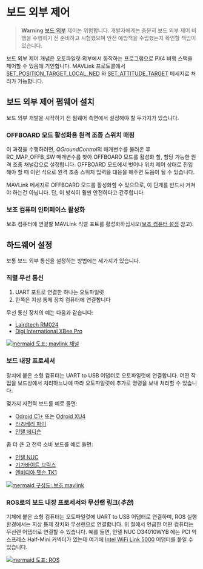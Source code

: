 # 보드 외부 제어

> **Warning** [보드 외부](https://docs.px4.io/master/en/flight_modes/offboard.html) 제어는 위험합니다. 개발자에게는 충분히 보드 외부 제어 비행을 수행하기 전 준비하고 시험했으며 안전 예방책을 수립했는지 확인할 책임이 있습니다.

보드 외부 제어 개념은 오토파일럿 외부에서 동작하는 프로그램으로 PX4 비행 스택을 제어할 수 있음에 기인합니다. MAVLink 프로토콜에서 [SET_POSITION_TARGET_LOCAL_NED](https://mavlink.io/en/messages/common.html#SET_POSITION_TARGET_LOCAL_NED) 와 [SET_ATTITUDE_TARGET](https://mavlink.io/en/messages/common.html#SET_ATTITUDE_TARGET) 메세지로 처리가 가능합니다.

## 보드 외부 제어 펌웨어 설치

보드 외부 개발을 시작하기 전 펌웨어 측면에서 설정해야 할 두가지가 있습니다.

### OFFBOARD 모드 활성화용 원격 조종 스위치 매핑

이 과정을 수행하려면, *QGroundControl*의 매개변수를 불러온 후 RC_MAP_OFFB_SW 매개변수를 찾아 OFFBOARD 모드를 활성화 할, 할당 가능한 원격 조종 채널값으로 설정합니다. OFFBOARD 모드에서 벗어나 위치 제어 상태로 진입해야 할 때 이런 식으로 원격 조종 스위치 입력을 대응을 해주면 도움이 될 수 있습니다.

MAVLink 메세지로 OFFBOARD 모드를 활성화할 수 있으므로, 이 단계를 반드시 거쳐야 하는건 아닙니다. 단, 이 방식이 훨씬 안전하다고 간주합니다.

### 보조 컴퓨터 인터페이스 활성화

보조 컴퓨터에 연결할 MAVLink 직렬 포트를 활성화하십시오([보조 컴퓨터 설정](../companion_computer/pixhawk_companion.md) 참고).

## 하드웨어 설정

보통 보드 외부 통신을 설정하는 방법에는 세가지가 있습니다.

### 직렬 무선 통신

1. UART 포트로 연결한 하나는 오토파일럿
2. 한쪽은 지상 통제 장치 컴퓨터에 연결합니다

무선 통신 장치의 예는 다음과 같습니다:

* [Lairdtech RM024](http://www.lairdtech.com/products/rm024)
* [Digi International XBee Pro](http://www.digi.com/products/xbee-rf-solutions/modules)

[![mermaid 도표: mavlink 채널](https://mermaid.ink/img/eyJjb2RlIjoiZ3JhcGggVEQ7XG4gIGduZFtHcm91bmQgU3RhdGlvbl0gLS1NQVZMaW5rLS0-IHJhZDFbR3JvdW5kIFJhZGlvXTtcbiAgcmFkMSAtLVJhZGlvUHJvdG9jb2wtLT4gcmFkMltWZWhpY2xlIFJhZGlvXTtcbiAgcmFkMiAtLU1BVkxpbmstLT4gYVtBdXRvcGlsb3RdOyIsIm1lcm1haWQiOnsidGhlbWUiOiJkZWZhdWx0In0sInVwZGF0ZUVkaXRvciI6ZmFsc2V9)](https://mermaid-js.github.io/mermaid-live-editor/#/edit/eyJjb2RlIjoiZ3JhcGggVEQ7XG4gIGduZFtHcm91bmQgU3RhdGlvbl0gLS1NQVZMaW5rLS0-IHJhZDFbR3JvdW5kIFJhZGlvXTtcbiAgcmFkMSAtLVJhZGlvUHJvdG9jb2wtLT4gcmFkMltWZWhpY2xlIFJhZGlvXTtcbiAgcmFkMiAtLU1BVkxpbmstLT4gYVtBdXRvcGlsb3RdOyIsIm1lcm1haWQiOnsidGhlbWUiOiJkZWZhdWx0In0sInVwZGF0ZUVkaXRvciI6ZmFsc2V9)

<!-- original mermaid graph
graph TD;
  gnd[Ground Station] --MAVLink-- > rad1[Ground Radio];
  rad1 --RadioProtocol-- > rad2[Vehicle Radio];
  rad2 --MAVLink-- > a[Autopilot];
-->

### 보드 내장 프로세서

장치에 붙은 소형 컴퓨터는 UART to USB 어댑터로 오토파일럿에 연결합니다. 어떤 작업을 보드상에서 처리하느냐에 따라 오토파일럿에 추가로 명령을 보내 처리할 수 있습니다.

몇가지 저전력 보드를 예로 들면:

* [Odroid C1+](https://www.hardkernel.com/shop/odroid-c1/) 또는 [Odroid XU4](https://magazine.odroid.com/odroid-xu4)
* [라즈베리 파이](https://www.raspberrypi.org/)
* [인텔 에디슨](http://www.intel.com/content/www/us/en/do-it-yourself/edison.html)

좀 더 큰 고 전력 소비 보드를 예로 들면:

* [인텔 NUC](http://www.intel.com/content/www/us/en/nuc/overview.html)
* [기가바이트 브릭스](http://www.gigabyte.com/products/list.aspx?s=47&ck=104)
* [엔비디아 젯슨 TK1](https://developer.nvidia.com/jetson-tk1)

[![mermaid 구성도: 보조 mavlink](https://mermaid.ink/img/eyJjb2RlIjoiZ3JhcGggVEQ7XG4gIGNvbXBbQ29tcGFuaW9uIENvbXB1dGVyXSAtLU1BVkxpbmstLT4gdWFydFtVQVJUIEFkYXB0ZXJdO1xuICB1YXJ0IC0tTUFWTGluay0tPiBBdXRvcGlsb3Q7IiwibWVybWFpZCI6eyJ0aGVtZSI6ImRlZmF1bHQifSwidXBkYXRlRWRpdG9yIjpmYWxzZX0)](https://mermaid-js.github.io/mermaid-live-editor/#/edit/eyJjb2RlIjoiZ3JhcGggVEQ7XG4gIGNvbXBbQ29tcGFuaW9uIENvbXB1dGVyXSAtLU1BVkxpbmstLT4gdWFydFtVQVJUIEFkYXB0ZXJdO1xuICB1YXJ0IC0tTUFWTGluay0tPiBBdXRvcGlsb3Q7IiwibWVybWFpZCI6eyJ0aGVtZSI6ImRlZmF1bHQifSwidXBkYXRlRWRpdG9yIjpmYWxzZX0)

<!-- original mermaid graph
graph TD;
  comp[Companion Computer] --MAVLink-- > uart[UART Adapter];
  uart --MAVLink-- > Autopilot;
-->

### ROS로의 보드 내장 프로세서와 무선랜 링크(***추천***)

기체에 붙은 소형 컴퓨터는 오토파일럿에 UART to USB 어댑터로 연결하며, ROS 실행 환경에서는 지상 통제 장치와 무선랜으로 연결합니다. 위 절에서 언급한 어떤 컴퓨터는 무선랜 어댑터로 연결할 수 있습니다. 예를 들면, 인텔 NUC D34010WYB 에는 PCI 익스프레스 Half-Mini 커넥터가 있는데 여기에 [Intel WiFi Link 5000](http://www.intel.com/products/wireless/adapters/5000/) 어댑터를 붙일 수 있습니다.

[![mermaid 도표: ROS](https://mermaid.ink/img/eyJjb2RlIjoiZ3JhcGggVERcbiAgc3ViZ3JhcGggR3JvdW5kICBTdGF0aW9uXG4gIGduZFtST1MgRW5hYmxlZCBDb21wdXRlcl0gLS0tIHFnY1txR3JvdW5kQ29udHJvbF1cbiAgZW5kXG4gIGduZCAtLU1BVkxpbmsvVURQLS0-IHdbV2lGaV07XG4gIHFnYyAtLU1BVkxpbmstLT4gdztcbiAgc3ViZ3JhcGggVmVoaWNsZVxuICBjb21wW0NvbXBhbmlvbiBDb21wdXRlcl0gLS1NQVZMaW5rLS0-IHVhcnRbVUFSVCBBZGFwdGVyXVxuICB1YXJ0IC0tLSBBdXRvcGlsb3RcbiAgZW5kXG4gIHcgLS0tIGNvbXAiLCJtZXJtYWlkIjp7InRoZW1lIjoiZGVmYXVsdCJ9LCJ1cGRhdGVFZGl0b3IiOmZhbHNlfQ)](https://mermaid-js.github.io/mermaid-live-editor/#/edit/eyJjb2RlIjoiZ3JhcGggVERcbiAgc3ViZ3JhcGggR3JvdW5kICBTdGF0aW9uXG4gIGduZFtST1MgRW5hYmxlZCBDb21wdXRlcl0gLS0tIHFnY1txR3JvdW5kQ29udHJvbF1cbiAgZW5kXG4gIGduZCAtLU1BVkxpbmsvVURQLS0-IHdbV2lGaV07XG4gIHFnYyAtLU1BVkxpbmstLT4gdztcbiAgc3ViZ3JhcGggVmVoaWNsZVxuICBjb21wW0NvbXBhbmlvbiBDb21wdXRlcl0gLS1NQVZMaW5rLS0-IHVhcnRbVUFSVCBBZGFwdGVyXVxuICB1YXJ0IC0tLSBBdXRvcGlsb3RcbiAgZW5kXG4gIHcgLS0tIGNvbXAiLCJtZXJtYWlkIjp7InRoZW1lIjoiZGVmYXVsdCJ9LCJ1cGRhdGVFZGl0b3IiOmZhbHNlfQ)

<!-- original mermaid graph
graph TD
  subgraph Ground  Station
  gnd[ROS Enabled Computer] --- qgc[qGroundControl]
  end
  gnd --MAVLink/UDP-- > w[WiFi];
  qgc --MAVLink-- > w;
  subgraph Vehicle
  comp[Companion Computer] --MAVLink-- > uart[UART Adapter]
  uart --- Autopilot
  end
  w --- comp
-->